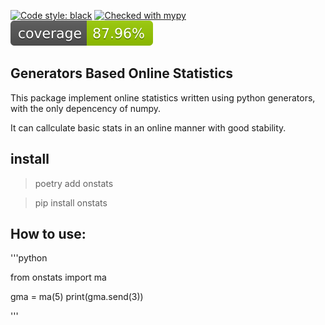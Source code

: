 [![Code style: black](https://img.shields.io/badge/code%20style-black-000000.svg)](https://github.com/psf/black)
[![Checked with mypy](http://www.mypy-lang.org/static/mypy_badge.svg)](http://mypy-lang.org/)
[![Tests Status](./reports/coverage/coverage-badge.svg?dummy=8484744)](./reports/junit/report.html)

## Generators Based Online Statistics

This package implement online statistics written using python generators, with the only depencency of numpy.

It can callculate basic stats in an online manner with good stability.


## install

> poetry add onstats

> pip install onstats


## How to use:


'''python

from onstats import ma

gma = ma(5)
print(gma.send(3))

'''